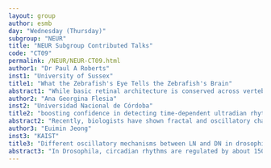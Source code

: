 ```yaml
---
layout: group
author: esmb
day: "Wednesday (Thursday)"
subgroup: "NEUR"
title: "NEUR Subgroup Contributed Talks"
code: "CT09"
permalink: /NEUR/NEUR-CT09.html
author1: "Dr Paul A Roberts"
inst1: "University of Sussex"
title1: "What the Zebrafish's Eye Tells the Zebrafish's Brain"
abstract1: "While basic retinal architecture is conserved across vertebrates, each species' retina is unique, having evolved to detect and interpret the visual scenes particular to its environment. It is therefore important to build towards a broad understanding of the types of computations performed within the eyes of different species. Here, adult zebrafish are of particular interest. While considerable work has gone into studying the structure and function of the larval visual system, we know comparatively little about visual function in adults which differ vastly in size, swimming speed and visual-ecological niche. Anatomically, the mere 4,000 retinal ganglion cells (RGCs) of the larval eye increase to around 150,000 in the adult, all crammed into an eye that remains substantially smaller than that of the mouse with its 50,000 RGCs. What do all these “extra” RGCs encode, and how uniformly are any computations performed across different parts of the eye?In this work we take a truly interdisciplinary approach, combining cutting edge experimental techniques with the latest theoretical methods. In this way, we aim to build towards a first overview of the major visual computations performed by the adult zebrafish eye."
author2: "Ana Georgina Flesia"
inst2: "Universidad Nacional de Córdoba"
title2: "boosting confidence in detecting time-dependent ultradian rhythms using wavelet analysis"
abstract2: "Recently, biologists have shown fractal and oscillatory characteristics in animal behaviortime series. Aspects so different can be explained by a model with added components thatinclude deterministic cycles (ultradian and circadian rhythms), polynomial tendencies, and anunderlying nonlinear process with stationary increments. Such components can be extractedfrom the data using wavelet analysis by selecting the transformation appropriately. In this talk, we will discuss a five-step method that describes the data without making any parametric assumptions about trends in the frequency or amplitude of the components signals and is resilient to noise.1. Visual inspection by Continuous wavelet transform based on real Gaussian motherwavelet in the Cartesian time scale plane2. Visual inspection by Continuous wavelet transform based on complex Morlet motherwavelet in the Polar time scale plane.3. Modal frequency detection by Synchrosqueezed wavelet transform, a linear timescale analysis followed by a synchrosqueezing technique.4. Modal frequency corroboration by Empirical wavelet transform, a wavelet analysis in theFourier domain followed by frequency segmentation to extract the modal components.5- Quantification of coherence and phase difference between different series."
author3: "Euimin Jeong"
inst3: "KAIST"
title3: "Different oscillatory mechanisms between LN and DN in drosophila clock"
abstract3: "In Drosophila, circadian rhythms are regulated by about 150 pacemaker neurons. In each pacemaker neuron, circadian gene expression is driven by a transcriptional-translational feedback loop (TTFL). Interestingly, with dCLK-Δ mutation, which has impaired binding with PER, the amplitude of PER rhythms is greatly reduced in small ventral lateral neurons (sLNvs), but not in dorsal neuron 1s (DN1s). We investigated this unexpected difference between LNvs and DN1s by developing a mathematical model describing the TTFL. Our model predicted the differences in the molecular stoichiometry and regulatory mechanism of clock proteins between sLNvs and DN1s, which were validated by the experiments. We will discuss the biological significance of those differences between LNvs and DN1s for circadian clock system to work."
---
```

